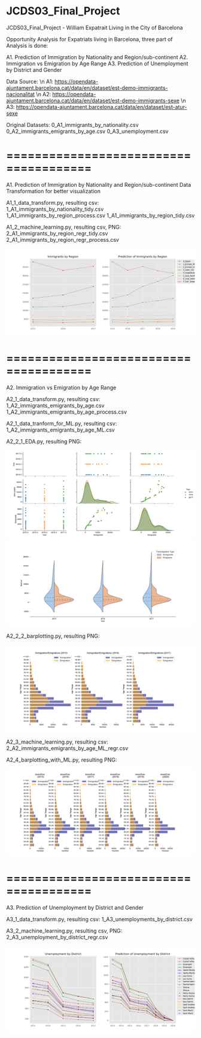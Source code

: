 # JCDS03_Final_Project
JCDS03_Final_Project - William
Expatrait Living in the City of Barcelona

Opportunity Analysis for Expatriats living in Barcelona, three part of Analysis is done:

A1. Prediction of Immigration by Nationality and Region/sub-continent
A2. Immigration vs Emigration by Age Range
A3. Prediction of Unemployment by District and Gender

Data Source:
\n A1: https://opendata-ajuntament.barcelona.cat/data/en/dataset/est-demo-immigrants-nacionalitat
\n A2: https://opendata-ajuntament.barcelona.cat/data/en/dataset/est-demo-immigrants-sexe
\n A3: https://opendata-ajuntament.barcelona.cat/data/en/dataset/est-atur-sexe

Original Datasets:
0_A1_immigrants_by_nationality.csv
0_A2_immigrants_emigrants_by_age.csv
0_A3_unemployment.csv

# ======================================
A1. Prediction of Immigration by Nationality and Region/sub-continent
Data Transformation for better visualization

A1_1_data_transform.py, resulting csv:
1_A1_immigrants_by_nationality_tidy.csv
1_A1_immigrants_by_region_process.csv
1_A1_immigrants_by_region_tidy.csv

A1_2_machine_learning.py, resulting csv, PNG:
2_A1_immigrants_by_region_regr_tidy.csv
2_A1_immigrants_by_region_regr_process.csv


![](A1_2_Immigration_Data.png)

# ======================================
A2. Immigration vs Emigration by Age Range

A2_1_data_transform.py, resulting csv:
1_A2_immigrants_emigrants_by_age.csv
1_A2_immigrants_emigrants_by_age_process.csv

A2_1_data_tranform_for_ML.py, resulting csv:
1_A2_immigrants_emigrants_by_age_ML.csv


A2_2_1_EDA.py, resulting PNG:

![](A2_2_1_EDA.png)
![](A2_2_1_Violin.png)


A2_2_2_barplotting.py, resulting PNG:

![](A2_2_2_Barplot.png)


A2_3_machine_learning.py, resulting csv:
2_A2_immigrants_emigrants_by_age_ML_regr.csv

A2_4_barplotting_with_ML.py, resulting PNG:

![](A2_4_Barplot_with_ML.png)

# ======================================
A3. Prediction of Unemployment by District and Gender

A3_1_data_transform.py, resulting csv:
1_A3_unemployments_by_district.csv

A3_2_machine_learning.py, resulting csv, PNG:
2_A3_unemployment_by_district_regr.csv

![](A3_2_Unemployment_Data.png)
